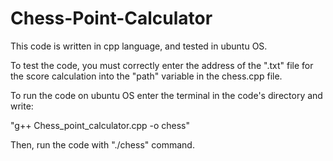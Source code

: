 # Chess-Point-Calculator
This code is written in cpp language, and tested in ubuntu OS.

To test the code, you must correctly enter the address of the ".txt" file for the score calculation into the "path" variable in the chess.cpp file.

To run the code on ubuntu OS enter the terminal in the code's directory and write:

"g++ Chess_point_calculator.cpp -o chess"

Then, run the code with "./chess" command. 
